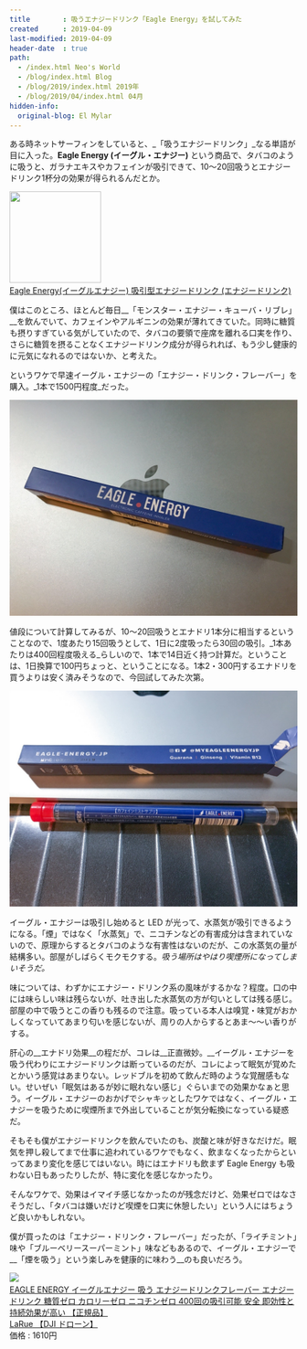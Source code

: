 ```yaml
---
title        : 吸うエナジードリンク「Eagle Energy」を試してみた
created      : 2019-04-09
last-modified: 2019-04-09
header-date  : true
path:
  - /index.html Neo's World
  - /blog/index.html Blog
  - /blog/2019/index.html 2019年
  - /blog/2019/04/index.html 04月
hidden-info:
  original-blog: El Mylar
---
```


ある時ネットサーフィンをしていると、_「吸うエナジードリンク」_なる単語が目に入った。__Eagle Energy (イーグル・エナジー)__ という商品で、タバコのように吸うと、ガラナエキスやカフェインが吸引できて、10～20回吸うとエナジードリンク1杯分の効果が得られるんだとか。

<div class="ad-amazon">
  <div class="ad-amazon-image">
    <a href="https://www.amazon.co.jp/dp/B07M5J5YP7?tag=neos21-22&amp;linkCode=osi&amp;th=1&amp;psc=1">
      <img src="https://m.media-amazon.com/images/I/21kxOKiOGwL._SL160_.jpg" width="160" height="160">
    </a>
  </div>
  <div class="ad-amazon-info">
    <div class="ad-amazon-title">
      <a href="https://www.amazon.co.jp/dp/B07M5J5YP7?tag=neos21-22&amp;linkCode=osi&amp;th=1&amp;psc=1">Eagle Energy(イーグルエナジー) 吸引型エナジードリンク (エナジードリンク)</a>
    </div>
  </div>
</div>

僕はこのところ、ほとんど毎日__「モンスター・エナジー・キューバ・リブレ」__を飲んでいて、カフェインやアルギニンの効果が薄れてきていた。同時に糖質も摂りすぎている気がしていたので、タバコの要領で座席を離れる口実を作り、さらに糖質を摂ることなくエナジードリンク成分が得られれば、もう少し健康的に元気になれるのではないか、と考えた。

というワケで早速イーグル・エナジーの「エナジー・ドリンク・フレーバー」を購入。_1本で1500円程度_だった。

![外箱](./09-01-02.jpg)

値段について計算してみるが、10～20回吸うとエナドリ1本分に相当するということなので、1度あたり15回吸うとして、1日に2度吸ったら30回の吸引。_1本あたりは400回程度吸える_らしいので、1本で14日近く持つ計算だ。ということは、1日換算で100円ちょっと、ということになる。1本2・300円するエナドリを買うよりは安く済みそうなので、今回試してみた次第。

![棒](./09-01-01.jpg)

イーグル・エナジーは吸引し始めると LED が光って、水蒸気が吸引できるようになる。「煙」ではなく「水蒸気」で、ニコチンなどの有害成分は含まれていないので、原理からするとタバコのような有害性はないのだが、この水蒸気の量が結構多い。部屋がしばらくモクモクする。_吸う場所はやはり喫煙所になってしまいそうだ。_

味については、わずかにエナジー・ドリンク系の風味がするかな？程度。口の中には味らしい味は残らないが、吐き出した水蒸気の方が匂いとしては残る感じ。部屋の中で吸うとこの香りも残るので注意。吸っている本人は嗅覚・味覚がおかしくなっていてあまり匂いを感じないが、周りの人からするとあま～～い香りがする。

肝心の__エナドリ効果__の程だが、コレは__正直微妙。__イーグル・エナジーを吸う代わりにエナジードリンクは断っているのだが、コレによって眠気が覚めたとかいう感覚はあまりない。レッドブルを初めて飲んだ時のような覚醒感もない。せいぜい「眠気はあるが妙に眠れない感じ」ぐらいまでの効果かなぁと思う。イーグル・エナジーのおかげでシャキッとしたワケではなく、イーグル・エナジーを吸うために喫煙所まで外出していることが気分転換になっている疑惑だ。

そもそも僕がエナジードリンクを飲んでいたのも、炭酸と味が好きなだけだ。眠気を押し殺してまで仕事に追われているワケでもなく、飲まなくなったからといってあまり変化を感じてはいない。時にはエナドリも飲まず Eagle Energy も吸わない日もあったりしたが、特に変化を感じなかったり。

そんなワケで、効果はイマイチ感じなかったのが残念だけど、効果ゼロではなさそうだし、「タバコは嫌いだけど喫煙を口実に休憩したい」という人にはちょうど良いかもしれない。

僕が買ったのは「エナジー・ドリンク・フレーバー」だったが、「ライチミント」味や「ブルーベリースーパーミント」味などもあるので、イーグル・エナジーで__「煙を吸う」という楽しみを健康的に味わう__のも良いだろう。

<div class="ad-rakuten">
  <div class="ad-rakuten-image">
    <a href="https://hb.afl.rakuten.co.jp/hgc/g00t2ib2.waxyc684.g00t2ib2.waxyd4f6/?pc=https%3A%2F%2Fitem.rakuten.co.jp%2Flarue%2Fee-001%2F&amp;m=http%3A%2F%2Fm.rakuten.co.jp%2Flarue%2Fi%2F10001538%2F">
      <img src="https://thumbnail.image.rakuten.co.jp/@0_mall/larue/cabinet/cross16/ee-001-001.jpg?_ex=128x128">
    </a>
  </div>
  <div class="ad-rakuten-info">
    <div class="ad-rakuten-title">
      <a href="https://hb.afl.rakuten.co.jp/hgc/g00t2ib2.waxyc684.g00t2ib2.waxyd4f6/?pc=https%3A%2F%2Fitem.rakuten.co.jp%2Flarue%2Fee-001%2F&amp;m=http%3A%2F%2Fm.rakuten.co.jp%2Flarue%2Fi%2F10001538%2F">EAGLE ENERGY イーグルエナジー 吸う エナジードリンクフレーバー エナジードリンク 糖質ゼロ カロリーゼロ ニコチンゼロ 400回の吸引可能 安全 即効性と持続効果が高い 【正規品】</a>
    </div>
    <div class="ad-rakuten-shop">
      <a href="https://hb.afl.rakuten.co.jp/hgc/g00t2ib2.waxyc684.g00t2ib2.waxyd4f6/?pc=https%3A%2F%2Fwww.rakuten.co.jp%2Flarue%2F&amp;m=http%3A%2F%2Fm.rakuten.co.jp%2Flarue%2F">LaRue 【DJI ドローン】</a>
    </div>
    <div class="ad-rakuten-price">価格 : 1610円</div>
  </div>
</div>
